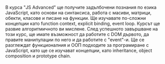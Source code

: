 В курса "JS Advanced" ще получите задълбочени познания по езика JavaScript, като основи на синтаксиса, работа с масиви, матрици, обекти, класове и писане на функции. Ще изучавате по-сложни концепции като function context, explicit binding, event loop. Курсът ще развие алгоритмичното ви мислене. След успешното завършване на този курс, ще имате възможност да работите с DOM дървото, да правите манипулации по него и да работите с "event"-и. Ще се разглеждат функционалния и ООП подходите за програмиране с JavaScript, като ще се изучават концепции, като inheritance, object composition и prototype chain.

